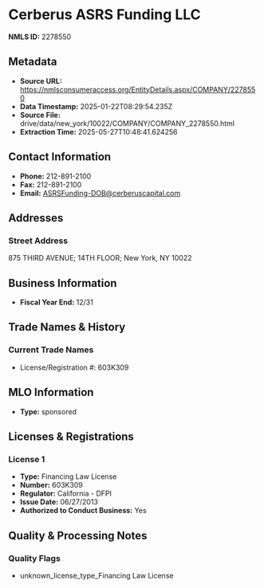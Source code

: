 # Cerberus ASRS Funding LLC

**NMLS ID:** 2278550

## Metadata
- **Source URL:** https://nmlsconsumeraccess.org/EntityDetails.aspx/COMPANY/2278550
- **Data Timestamp:** 2025-01-22T08:29:54.235Z
- **Source File:** drive/data/new_york/10022/COMPANY/COMPANY_2278550.html
- **Extraction Time:** 2025-05-27T10:48:41.624256

## Contact Information
- **Phone:** 212-891-2100
- **Fax:** 212-891-2100
- **Email:** ASRSFunding-DOB@cerberuscapital.com

## Addresses
### Street Address
875 THIRD AVENUE; 14TH FLOOR; New York, NY 10022

## Business Information
- **Fiscal Year End:** 12/31

## Trade Names & History
### Current Trade Names
- License/Registration #: 603K309

## MLO Information
- **Type:** sponsored

## Licenses & Registrations

### License 1
- **Type:** Financing Law License
- **Number:** 603K309
- **Regulator:** California - DFPI
- **Issue Date:** 06/27/2013
- **Authorized to Conduct Business:** Yes

## Quality & Processing Notes
### Quality Flags
- unknown_license_type_Financing Law License
